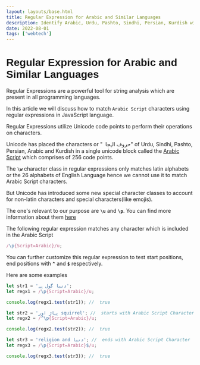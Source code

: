 ```yaml
---
layout: layouts/base.html
title: Regular Expression for Arabic and Similar Languages
description: Identify Arabic, Urdu, Pashto, Sindhi, Persian, Kurdish with this regular expression
date: 2022-08-01
tags: ['webtech']
---
```


<h1 style="font-family:Verdana,sans-serif"> Regular Expression for Arabic and Similar Languages</h1>

Regular Expressions are a powerful tool for string analysis which are present in all programming languages.

In this article we will discuss how to match `Arabic Script` characters using regular expressions in JavaScript language.

Regular Expressions utilize Unicode code points to perform their operations on characters.

Unicode has placed the characters or " <span dir="rtl" style="font-family:Arial,Tahoma,sans-serif">حروف الہجا </span> " of Urdu, Sindhi, Pashto, Persian, Arabic and Kurdish in a single unicode block called the [Arabic Script](https://en.wikipedia.org/wiki/Arabic_script_in_Unicode) which comprises of 256 code points.

The **`\w`** character class in regular expressions only matches latin alphabets or the 26 alphabets of English Language hence we cannot use it to match Arabic Script characters.

But Unicode has introduced some new special character classes to account for non-latin characters and special characters(like emojis).

The one's relevant to our purpose are **`\u`** and **`\p`**. You can find more information about them [here](https://developer.mozilla.org/en-US/docs/Web/JavaScript/Reference/Global_Objects/RegExp)

The following regular expression matches any character which is included in the Arabic Script

```js
/\p{Script=Arabic}/u;
```

You can further customize this regular expression to test start positions, end positions with **`^`** and **`$`** respectively.

Here are some examples

```javascript
let str1 = 'دنیا گول ہے';
let regx1 = /\p{Script=Arabic}/u;

console.log(regx1.test(str1)); //  true

let str2 = 'پہاڑ اور squirrel'; //  starts with Arabic Script Character
let regx2 = /^\p{Script=Arabic}/u;

console.log(regx2.test(str2)); //  true

let str3 = 'religion and دنیا'; //  ends with Arabic Script Character
let regx3 = /\p{Script=Arabic}$/u;

console.log(regx3.test(str3)); //  true
```

<script src='clientside/hello.js' defer></script>
